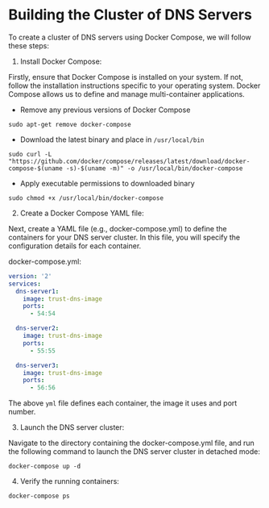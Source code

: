 # Building the Cluster of DNS Servers

To create a cluster of DNS servers using Docker Compose, we will follow these steps:

1. Install Docker Compose:

Firstly, ensure that Docker Compose is installed on your system. If not, follow the installation instructions specific to your operating system. Docker Compose allows us to define and manage multi-container applications.

- Remove any previous versions of Docker Compose
```shell
sudo apt-get remove docker-compose
```
- Download the latest binary and place in `/usr/local/bin`
```shell
sudo curl -L "https://github.com/docker/compose/releases/latest/download/docker-compose-$(uname -s)-$(uname -m)" -o /usr/local/bin/docker-compose
```
- Apply executable permissions to downloaded binary
```shell
sudo chmod +x /usr/local/bin/docker-compose
```

2. Create a Docker Compose YAML file:

Next, create a YAML file (e.g., docker-compose.yml) to define the containers for your DNS server cluster. In this file, you will specify the configuration details for each container.

docker-compose.yml:
```yml
version: '2'
services:
  dns-server1:
    image: trust-dns-image
    ports:
      - 54:54

  dns-server2:
    image: trust-dns-image
    ports:
      - 55:55

  dns-server3:
    image: trust-dns-image
    ports:
      - 56:56
```

The above `yml` file defines each container, the image it uses and port number.  

3. Launch the DNS server cluster:

Navigate to the directory containing the docker-compose.yml file, and run the following command to launch the DNS server cluster in detached mode:
```shell
docker-compose up -d
```
4. Verify the running containers:

```shell
docker-compose ps
```